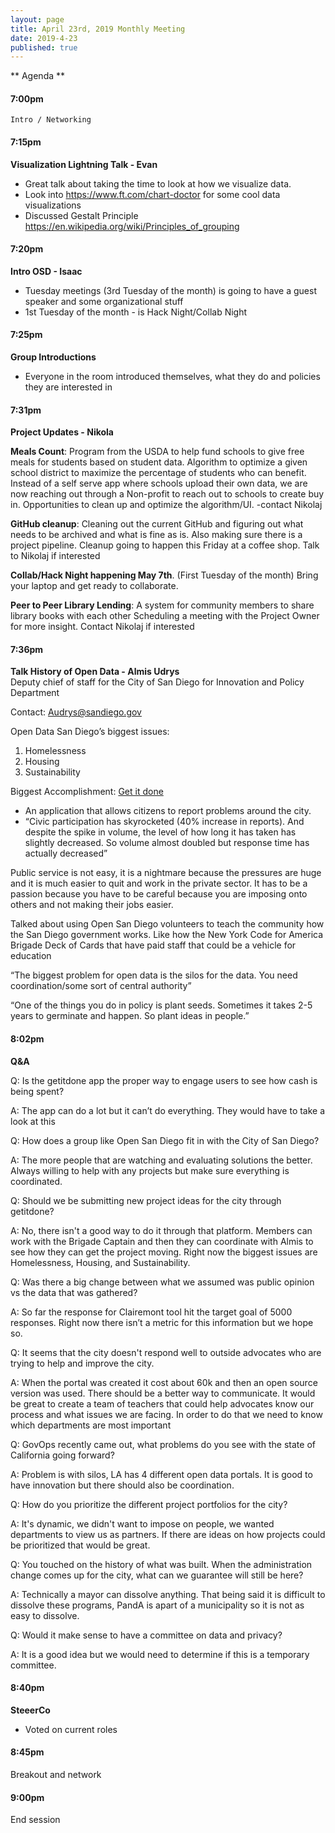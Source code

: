 ```yaml
---
layout: page
title: April 23rd, 2019 Monthly Meeting
date: 2019-4-23
published: true
---
```


** Agenda **

#### 7:00pm
    Intro / Networking

#### 7:15pm
**Visualization Lightning Talk - Evan**

  * Great talk about taking the time to look at how we visualize data.
  * Look into https://www.ft.com/chart-doctor for some cool data visualizations
  * Discussed Gestalt Principle https://en.wikipedia.org/wiki/Principles_of_grouping

#### 7:20pm
**Intro OSD - Isaac**

  * Tuesday meetings (3rd Tuesday of the month) is going to have a guest speaker and some organizational stuff
  * 1st Tuesday of the month - is Hack Night/Collab Night

#### 7:25pm
**Group Introductions**

* Everyone in the room introduced themselves, what they do and policies they are interested in

#### 7:31pm
**Project Updates - Nikola**

**Meals Count**: Program from the USDA to help fund schools to give free meals for students based on student data. Algorithm to optimize a given school district to maximize the percentage of students who can benefit.
Instead of a self serve app where schools upload their own data, we are now reaching out through a Non-profit to reach out to schools to create buy in.
Opportunities to clean up and optimize the algorithm/UI.  -contact Nikolaj

**GitHub cleanup**: Cleaning out the current GitHub and figuring out what needs to be archived and what is fine as is. Also making sure there is a project pipeline.
Cleanup going to happen this Friday at a coffee shop. Talk to Nikolaj if interested

**Collab/Hack Night happening May 7th**. (First Tuesday of the month) Bring your laptop and get ready to collaborate.

**Peer to Peer Library Lending**: A system for community members to share library books with each other
Scheduling a meeting with the Project Owner for more insight. Contact Nikolaj if interested

#### 7:36pm
**Talk History of Open Data - Almis Udrys**  
Deputy chief of staff for the City of San Diego for Innovation and Policy Department

Contact: Audrys@sandiego.gov

Open Data San Diego’s biggest issues:
1. Homelessness
2. Housing
3. Sustainability

Biggest Accomplishment: [Get it done](https://www.sandiego.gov/get-it-done)

  * An application that allows citizens to report problems around the city.
  * “Civic participation has skyrocketed (40% increase in reports). And despite the spike in volume, the level of how long it has taken has slightly decreased. So volume almost doubled but response time has actually decreased”

Public service is not easy, it is a nightmare because the pressures are huge and it is much easier to quit and work in the private sector. It has to be a passion because you have to be careful because you are imposing onto others and not making their jobs easier.

Talked about using Open San Diego volunteers to teach the community how the San Diego government works. Like how the New York Code for America Brigade Deck of Cards that have paid staff that could be a vehicle for education

“The biggest problem for open data is the silos for the data.  You need coordination/some sort of central authority”

“One of the things you do in policy is plant seeds. Sometimes it takes 2-5 years to germinate and happen. So plant ideas in people.”

#### 8:02pm
**Q&A**

  Q: Is the getitdone app the proper way to engage users to see how cash is being spent?

  A: The app can do a lot but it can’t do everything. They would have to take a look at this

  Q: How does a group like Open San Diego fit in with the City of San Diego?

  A: The more people that are watching and evaluating solutions the better. Always willing to help with any projects but make sure everything is coordinated.

  Q: Should we be submitting new project ideas for the city through getitdone?

  A: No, there isn't a good way to do it through that platform. Members can work with the Brigade Captain and then they can coordinate with Almis to see how they can get the project moving. Right now the biggest issues are Homelessness, Housing, and Sustainability.

  Q: Was there a big change between what we assumed was public opinion vs the data that was gathered?

  A: So far the response for Clairemont tool hit the target goal of 5000 responses. Right now there isn’t a metric for this information but we hope so.

  Q: It seems that the city doesn't respond well to outside advocates who are trying to help and improve the city.

  A: When the portal was created it cost about 60k and then an open source version was used. There should be a better way to communicate. It would be great to create a team of teachers that could help advocates know our process and what issues we are facing. In order to do that we need to know which departments are most important

  Q: GovOps recently came out, what problems do you see with the state of California going forward?

  A: Problem is with silos, LA has 4 different open data portals. It is good to have innovation but there should also be coordination.

  Q: How do you prioritize the different project portfolios for the city?

  A: It's dynamic, we didn't want to impose on people, we wanted departments to view us as partners. If there are ideas on how projects could be prioritized that would be great.

  Q: You touched on the history of what was built. When the administration change comes up for the city, what can we guarantee will still be here?

  A: Technically a mayor can dissolve anything. That being said it is difficult to dissolve these programs, PandA is apart of a municipality so it is not as easy to dissolve.

  Q: Would it make sense to have a committee on data and privacy?

  A: It is a good idea but we would need to determine if this is a temporary committee.

#### 8:40pm
**SteeerCo**

  * Voted on current roles

#### 8:45pm
Breakout and network

#### 9:00pm
End session
